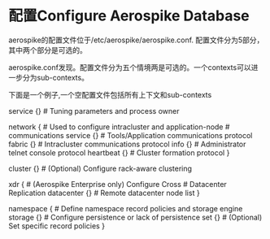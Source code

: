 # 配置Configure Aerospike Database

aerospike的配置文件位于/etc/aerospike/aerospike.conf. 配置文件分为5部分，其中两个部分是可选的。


aerospike.conf发现。配置文件分为五个情境两是可选的。一个contexts可以进一步分为sub-contexts。

下面是一个例子,一个空配置文件包括所有上下文和sub-contexts

service {}               # Tuning parameters and process owner

network {                # Used to configure intracluster and application-node
                         # communications
    service {}           # Tools/Application communications protocol
    fabric {}            # Intracluster communications protocol
    info {}              # Administrator telnet console protocol
    heartbeat {}         # Cluster formation protocol
}

cluster {}               # (Optional) Configure rack-aware clustering

xdr {                    # (Aerospike Enterprise only) Configure Cross
                         # Datacenter Replication
    datacenter <name> {} # Remote datacenter node list
}

namespace <name> {       # Define namespace record policies and storage engine
    storage {}           # Configure persistence or lack of persistence
    set {}               # (Optional) Set specific record policies
}